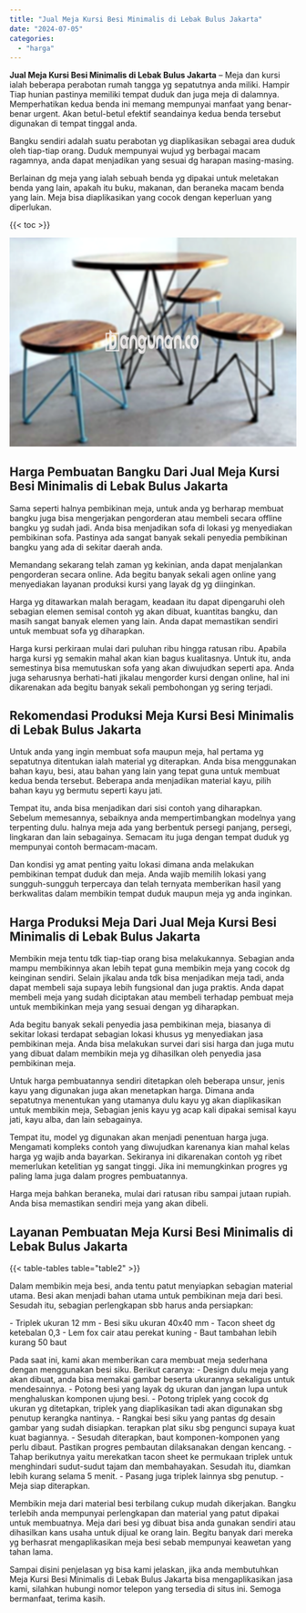 ```yaml
---
title: "Jual Meja Kursi Besi Minimalis di Lebak Bulus Jakarta"
date: "2024-07-05"
categories: 
  - "harga"
---
```


**Jual Meja Kursi Besi Minimalis di Lebak Bulus Jakarta** – Meja dan kursi ialah beberapa perabotan rumah tangga yg sepatutnya anda miliki. Hampir Tiap hunian pastinya memiliki tempat duduk dan juga meja di dalamnya. Memperhatikan kedua benda ini memang mempunyai manfaat yang benar-benar urgent. Akan betul-betul efektif seandainya kedua benda tersebut digunakan di tempat tinggal anda.

Bangku sendiri adalah suatu perabotan yg diaplikasikan sebagai area duduk oleh tiap-tiap orang. Duduk mempunyai wujud yg berbagai macam ragamnya, anda dapat menjadikan yang sesuai dg harapan masing-masing.

Berlainan dg meja yang ialah sebuah benda yg dipakai untuk meletakan benda yang lain, apakah itu buku, makanan, dan beraneka macam benda yang lain. Meja bisa diaplikasikan yang cocok dengan keperluan yang diperlukan.

{{< toc >}}

![Jual Meja Kursi Besi Minimalis di Lebak Bulus Jakarta](/images/jual-meja-besi-murah16.png)

## Harga Pembuatan Bangku Dari Jual Meja Kursi Besi Minimalis di Lebak Bulus Jakarta

Sama seperti halnya pembikinan meja, untuk anda yg berharap membuat bangku juga bisa mengerjakan pengorderan atau membeli secara offline bangku yg sudah jadi. Anda bisa menjadikan sofa di lokasi yg menyediakan pembikinan sofa. Pastinya ada sangat banyak sekali penyedia pembikinan bangku yang ada di sekitar daerah anda.

Memandang sekarang telah zaman yg kekinian, anda dapat menjalankan pengorderan secara online. Ada begitu banyak sekali agen online yang menyediakan layanan produksi kursi yang layak dg yg diinginkan.

Harga yg ditawarkan malah beragam, keadaan itu dapat dipengaruhi oleh sebagian elemen semisal contoh yg akan dibuat, kuantitas bangku, dan masih sangat banyak elemen yang lain. Anda dapat memastikan sendiri untuk membuat sofa yg diharapkan.

Harga kursi perkiraan mulai dari puluhan ribu hingga ratusan ribu. Apabila harga kursi yg semakin mahal akan kian bagus kualitasnya. Untuk itu, anda semestinya bisa memutuskan sofa yang akan diwujudkan seperti apa. Anda juga seharusnya berhati-hati jikalau mengorder kursi dengan online, hal ini dikarenakan ada begitu banyak sekali pembohongan yg sering terjadi.

## Rekomendasi Produksi Meja Kursi Besi Minimalis di Lebak Bulus Jakarta

Untuk anda yang ingin membuat sofa maupun meja, hal pertama yg sepatutnya ditentukan ialah material yg diterapkan. Anda bisa menggunakan bahan kayu, besi, atau bahan yang lain yang tepat guna untuk membuat kedua benda tersebut. Beberapa anda menjadikan material kayu, pilih bahan kayu yg bermutu seperti kayu jati.

Tempat itu, anda bisa menjadikan dari sisi contoh yang diharapkan. Sebelum memesannya, sebaiknya anda mempertimbangkan modelnya yang terpenting dulu. halnya meja ada yang berbentuk persegi panjang, persegi, lingkaran dan lain sebagainya. Semacam itu juga dengan tempat duduk yg mempunyai contoh bermacam-macam.

Dan kondisi yg amat penting yaitu lokasi dimana anda melakukan pembikinan tempat duduk dan meja. Anda wajib memilih lokasi yang sungguh-sungguh terpercaya dan telah ternyata memberikan hasil yang berkwalitas dalam membikin tempat duduk maupun meja yg anda inginkan.

## Harga Produksi Meja Dari Jual Meja Kursi Besi Minimalis di Lebak Bulus Jakarta

Membikin meja tentu tdk tiap-tiap orang bisa melakukannya. Sebagian anda mampu membikinnya akan lebih tepat guna membikin meja yang cocok dg keinginan sendiri. Selain jikalau anda tdk bisa menjadikan meja tadi, anda dapat membeli saja supaya lebih fungsional dan juga praktis. Anda dapat membeli meja yang sudah diciptakan atau membeli terhadap pembuat meja untuk membikinkan meja yang sesuai dengan yg diharapkan.

Ada begitu banyak sekali penyedia jasa pembikinan meja, biasanya di sekitar lokasi terdapat sebagian lokasi khusus yg menyediakan jasa pembikinan meja. Anda bisa melakukan survei dari sisi harga dan juga mutu yang dibuat dalam membikin meja yg dihasilkan oleh penyedia jasa pembikinan meja.

Untuk harga pembuatannya sendiri ditetapkan oleh beberapa unsur, jenis kayu yang digunakan juga akan menetapkan harga. Dimana anda sepatutnya menentukan yang utamanya dulu kayu yg akan diaplikasikan untuk membikin meja, Sebagian jenis kayu yg acap kali dipakai semisal kayu jati, kayu alba, dan lain sebagainya.

Tempat itu, model yg digunakan akan menjadi penentuan harga juga. Mengamati kompleks contoh yang diwujudkan karenanya kian mahal kelas harga yg wajib anda bayarkan. Sekiranya ini dikarenakan contoh yg ribet memerlukan ketelitian yg sangat tinggi. Jika ini memungkinkan progres yg paling lama juga dalam progres pembuatannya.

Harga meja bahkan beraneka, mulai dari ratusan ribu sampai jutaan rupiah. Anda bisa memastikan sendiri meja yang akan dibeli.

## Layanan Pembuatan Meja Kursi Besi Minimalis di Lebak Bulus Jakarta

{{< table-tables table="table2" >}}

Dalam membikin meja besi, anda tentu patut menyiapkan sebagian material utama. Besi akan menjadi bahan utama untuk pembikinan meja dari besi. Sesudah itu, sebagian perlengkapan sbb harus anda persiapkan:

\- Triplek ukuran 12 mm - Besi siku ukuran 40x40 mm - Tacon sheet dg ketebalan 0,3 - Lem fox cair atau perekat kuning - Baut tambahan lebih kurang 50 baut

Pada saat ini, kami akan memberikan cara membuat meja sederhana dengan menggunakan besi siku. Berikut caranya: - Design dulu meja yang akan dibuat, anda bisa memakai gambar beserta ukurannya sekaligus untuk mendesainnya. - Potong besi yang layak dg ukuran dan jangan lupa untuk menghaluskan komponen ujung besi. - Potong triplek yang cocok dg ukuran yg ditetapkan, triplek yang diaplikasikan tadi akan digunakan sbg penutup kerangka nantinya. - Rangkai besi siku yang pantas dg desain gambar yang sudah disiapkan. terapkan plat siku sbg pengunci supaya kuat kuat bagiannya. - Sesudah diterapkan, baut komponen-komponen yang perlu dibaut. Pastikan progres pembautan dilaksanakan dengan kencang. - Tahap berikutnya yaitu merekatkan tacon sheet ke permukaan triplek untuk menghindari sudut-sudut tajam dan membahayakan. Sesudah itu, diamkan lebih kurang selama 5 menit. - Pasang juga triplek lainnya sbg penutup. - Meja siap diterapkan.

Membikin meja dari material besi terbilang cukup mudah dikerjakan. Bangku terlebih anda mempunyai perlengkapan dan material yang patut dipakai untuk membuatnya. Meja dari besi yg dibuat bisa anda gunakan sendiri atau dihasilkan kans usaha untuk dijual ke orang lain. Begitu banyak dari mereka yg berhasrat mengaplikasikan meja besi sebab mempunyai keawetan yang tahan lama.

Sampai disini penjelasan yg bisa kami jelaskan, jika anda membutuhkan Meja Kursi Besi Minimalis di Lebak Bulus Jakarta bisa mengaplikasikan jasa kami, silahkan hubungi nomor telepon yang tersedia di situs ini. Semoga bermanfaat, terima kasih.
